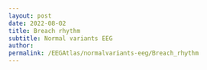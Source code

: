 ```yaml
---
layout: post
date: 2022-08-02 
title: Breach rhythm
subtitle: Normal variants EEG
author: 
permalink: /EEGAtlas/normalvariants-eeg/Breach_rhythm
---
```



